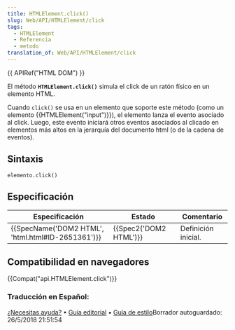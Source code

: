 ```yaml
---
title: HTMLElement.click()
slug: Web/API/HTMLElement/click
tags:
  - HTMLElement
  - Referencia
  - metodo
translation_of: Web/API/HTMLElement/click
---
```

{{ APIRef("HTML DOM") }}

El método **`HTMLElement.click()`** simula el click de un ratón físico en un elemento HTML.

Cuando `click()` se usa en un elemento que soporte este método (como un elemento {{HTMLElement("input")}}), el elemento lanza el evento asociado al click. Luego, este evento iniciará otros eventos asociados al clicado en elementos más altos en la jerarquía del documento html (o de la cadena de eventos).

## Sintaxis

```
elemento.click()
```

## Especificación

| Especificación                                                   | Estado                       | Comentario          |
| ---------------------------------------------------------------- | ---------------------------- | ------------------- |
| {{SpecName('DOM2 HTML', 'html.html#ID-2651361')}} | {{Spec2('DOM2 HTML')}} | Definición inicial. |

## Compatibilidad en navegadores

{{Compat("api.HTMLElement.click")}}

### Traducción en Español:

[¿Necesitas ayuda?](/es/docs/MDN/Community) • [Guía editorial](/es/docs/MDN/Contribute/Editor) • [Guía de estilo](/es/docs/MDN/Contribute/Content/Style_guide)Borrador autoguardado: 26/5/2018 21:51:54
